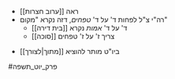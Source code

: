 * ראה [[ערוב חצרות]]
* רה"י צ"ל לפחות ד' על ד' *טפחים*, דזה נקרא "מקום"
	* ד' על ד' *אמות* נקרא [[בית דירה]]
	* [[סוכה]] צריך ז' על ז' טפחים
- ביו"ט מותר להוציא [[מתוך|לצורך]]

#פרק_יוט_תשפה